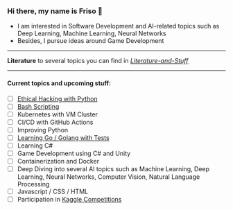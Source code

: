### Hi there, my name is Friso 👋

<!--
**FOehlschlaeger/FOehlschlaeger** is a ✨ _special_ ✨ repository because its `README.md` (this file) appears on your GitHub profile.

Here are some ideas to get you started:

- 🔭 I’m currently working on ...
- 🌱 I’m currently learning ...
- 👯 I’m looking to collaborate on ...
- 🤔 I’m looking for help with ...
- 💬 Ask me about ...
- 📫 How to reach me: ...
- 😄 Pronouns: ...
- ⚡ Fun fact: ...
-->
- I am interested in Software Development and AI-related topics such as Deep Learning, Machine Learning, Neural Networks
- Besides, I pursue ideas around Game Development

---
**Literature** to several topics you can find in [_Literature-and-Stuff_](https://github.com/FOehlschlaeger/Literature-and-Stuff)

---
#### Current topics and upcoming stuff:
- [ ] [Ethical Hacking with Python](https://github.com/FOehlschlaeger/udemy-ethical-hacking-python)
- [ ] [Bash Scripting](https://github.com/FOehlschlaeger/Learn-Bash-Scripting)
- [ ] Kubernetes with VM Cluster
- [ ] CI/CD with GitHub Actions
- [ ] Improving Python
- [ ] [Learning Go / Golang with Tests](https://github.com/FOehlschlaeger/Learn-Go-with-Tests)
- [ ] Learning C#
- [ ] Game Development using C# and Unity
- [ ] Containerization and Docker
- [ ] Deep Diving into several AI topics such as Machine Learning, Deep Learning, Neural Networks, Computer Vision, Natural Language Processing
- [ ] Javascript / CSS / HTML
- [ ] Participation in [Kaggle Competitions](https://www.kaggle.com/)
